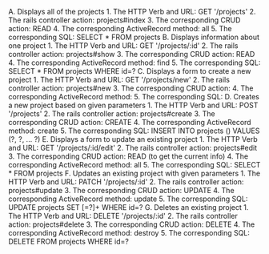 A. Displays all of the projects
    1. The HTTP Verb and URL: GET '/projects'
    2. The rails controller action: projects#index
    3. The corresponding CRUD action: READ
    4. The corresponding ActiveRecord method: all
    5. The corresponding SQL: SELECT * FROM projects
B. Displays information about one project
    1. The HTTP Verb and URL: GET '/projects/:id'
    2. The rails controller action: projects#show
    3. The corresponding CRUD action: READ
    4. The corresponding ActiveRecord method: find
    5. The corresponding SQL: SELECT * FROM projects WHERE id=?
C. Displays a form to create a new project
    1. The HTTP Verb and URL: GET '/projects/new'
    2. The rails controller action: projects#new
    3. The corresponding CRUD action: 
    4. The corresponding ActiveRecord method: 
    5. The corresponding SQL: 
D. Creates a new project based on given parameters
    1. The HTTP Verb and URL: POST '/projects'
    2. The rails controller action: projects#create
    3. The corresponding CRUD action: CREATE
    4. The corresponding ActiveRecord method: create
    5. The corresponding SQL: INSERT INTO projects (<fields>) VALUES (?, ?, ... ?)
E. Displays a form to update an existing project
    1. The HTTP Verb and URL: GET '/projects/:id/edit'
    2. The rails controller action: projects#edit
    3. The corresponding CRUD action: READ (to get the current info)
    4. The corresponding ActiveRecord method: all
    5. The corresponding SQL: SELECT * FROM projects
F. Updates an existing project with given parameters
    1. The HTTP Verb and URL: PATCH '/projects/:id'
    2. The rails controller action: projects#update
    3. The corresponding CRUD action: UPDATE
    4. The corresponding ActiveRecord method: update
    5. The corresponding SQL: UPDATE projects SET [<field>=?]+ WHERE id=?
G. Deletes an existing project
    1. The HTTP Verb and URL: DELETE '/projects/:id'
    2. The rails controller action: projects#delete
    3. The corresponding CRUD action: DELETE
    4. The corresponding ActiveRecord method: destroy
    5. The corresponding SQL: DELETE FROM projects WHERE id=?

